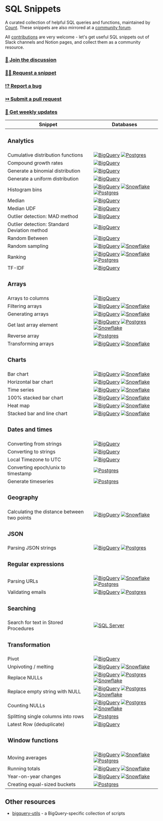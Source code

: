 # SQL Snippets
 
A curated collection of helpful SQL queries and functions, maintained by [Count](https://count.co). These snippets are also mirrored at a [community forum](https://sql-snippets.count.co).

All [contributions](./CONTRIBUTING.md) are very welcome - let's get useful SQL snippets out of Slack channels and Notion pages, and collect them as a community resource.

### [💬 Join the discussion](https://sql-snippets.count.co)
### [🙋‍♀️ Request a snippet](https://github.com/count/sql-snippets/issues/new?assignees=&labels=help+wanted&template=snippet-request.md&title=%5BSNIPPET+REQUEST%5D+)
### [⁉️ Report a bug](https://github.com/count/sql-snippets/issues/new?assignees=&labels=bug&template=bug_report.md&title=%5BBUG%5D+)
### [↣ Submit a pull request](https://github.com/count/sql-snippets/compare)
### [💌 Get weekly updates](https://sqlsnippets.substack.com/p/coming-soon?r=itwes&utm_campaign=post&utm_medium=web&utm_source=copy)

<!--
Database badges

The colour of the badge is taken from the dominant colour of the database logo.

![BigQuery](https://img.shields.io/badge/BigQuery-4387FB)
![Postgres](https://img.shields.io/badge/Postgres-336791)
![Snowflake](https://img.shields.io/badge/Snowflake-29B5E8)
![SQL Server](https://img.shields.io/badge/SQL%20Server-A91D22)
-->

| Snippet | Databases |
| ------- | --------- |
| <h3>Analytics</h3> | |
| Cumulative distribution functions | [![BigQuery](https://img.shields.io/badge/BigQuery-4387fb)](./bigquery/cdf.md) [![Postgres](https://img.shields.io/badge/Postgres-336791)](./postgres/cume_dist.md) |
| Compound growth rates | [![BigQuery](https://img.shields.io/badge/BigQuery-4387fb)](./bigquery/compound-growth-rates.md) |
| Generate a binomial distribution | [![BigQuery](https://img.shields.io/badge/BigQuery-4387fb)](./bigquery/binomial-distribution.md) |
| Generate a uniform distribution | [![BigQuery](https://img.shields.io/badge/BigQuery-4387fb)](./bigquery/uniform-distribution.md) |
| Histogram bins | [![BigQuery](https://img.shields.io/badge/BigQuery-4387fb)](./bigquery/histogram-bins.md) [![Snowflake](https://img.shields.io/badge/Snowflake-29B5E8)](./snowflake/histogram-bins.md) [![Postgres](https://img.shields.io/badge/Postgres-336791)](./postgres/histogram-bins.md) |
| Median | [![BigQuery](https://img.shields.io/badge/BigQuery-4387fb)](./bigquery/median.md) |
| Median UDF | [![BigQuery](https://img.shields.io/badge/BigQuery-4387fb)](./bigquery/median-udf.md) |
| Outlier detection: MAD method | [![BigQuery](https://img.shields.io/badge/BigQuery-4387fb)](./bigquery/outliers-mad.md) |
| Outlier detection: Standard Deviation method | [![BigQuery](https://img.shields.io/badge/BigQuery-4387fb)](./bigquery/outliers-stdev.md) |
| Random Between | [![BigQuery](https://img.shields.io/badge/BigQuery-4387fb)](./bigquery/rand_between.md) |
| Random sampling | [![BigQuery](https://img.shields.io/badge/BigQuery-4387fb)](./bigquery/random-sampling.md) [![Snowflake](https://img.shields.io/badge/Snowflake-29B5E8)](./snowflake/random-sampling.md) |
| Ranking | [![BigQuery](https://img.shields.io/badge/BigQuery-4387fb)](./bigquery/rank.md) [![Snowflake](https://img.shields.io/badge/Snowflake-29B5E8)](./snowflake/rank.md) [![Postgres](https://img.shields.io/badge/Postgres-336791)](./postgres/rank.md) |
| TF-IDF | [![BigQuery](https://img.shields.io/badge/BigQuery-4387fb)](./bigquery/tf-idf.md) |
| <h3>Arrays</h3>| |
| Arrays to columns | [![BigQuery](https://img.shields.io/badge/BigQuery-4387FB)](./bigquery/array-to-columns.md) |
| Filtering arrays | [![BigQuery](https://img.shields.io/badge/BigQuery-4387fb)](./bigquery/filtering-arrays.md) [![Snowflake](https://img.shields.io/badge/Snowflake-29B5E8)](./snowflake/filtering-arrays.md) |
| Generating arrays | [![BigQuery](https://img.shields.io/badge/BigQuery-4387fb)](./bigquery/generating-arrays.md) [![Snowflake](https://img.shields.io/badge/Snowflake-29B5E8)](./snowflake/generate-arrays.md) |
| Get last array element | [![BigQuery](https://img.shields.io/badge/BigQuery-4387fb)](./bigquery/get-last-array-element.md) [![Postgres](https://img.shields.io/badge/Postgres-336791)](./postgres/get-last-array-element.md) [![Snowflake](https://img.shields.io/badge/Snowflake-29B5E8)](./snowflake/last-array-element.md) |
| Reverse array | [![Postgres](https://img.shields.io/badge/Postgres-336791)](./postgres/array-reverse.md) |
| Transforming arrays | [![BigQuery](https://img.shields.io/badge/BigQuery-4387fb)](./bigquery/transforming-arrays.md) [![Snowflake](https://img.shields.io/badge/Snowflake-29B5E8)](./snowflake/transforming-arrays.md) |
| <h3>Charts</h3>| |
| Bar chart | [![BigQuery](https://img.shields.io/badge/BigQuery-4387FB)](./bigquery/bar-chart.md) [![Snowflake](https://img.shields.io/badge/Snowflake-29B5E8)](./snowflake/bar-chart.md) |
| Horizontal bar chart | [![BigQuery](https://img.shields.io/badge/BigQuery-4387FB)](./bigquery/horizontal-bar.md) [![Snowflake](https://img.shields.io/badge/Snowflake-29B5E8)](./snowflake/horizontal-bar.md) |
| Time series | [![BigQuery](https://img.shields.io/badge/BigQuery-4387FB)](./bigquery/timeseries.md) [![Snowflake](https://img.shields.io/badge/Snowflake-29B5E8)](./snowflake/timeseries.md) |
| 100% stacked bar chart | [![BigQuery](https://img.shields.io/badge/BigQuery-4387FB)](./bigquery/100-stacked-bar.md ) [![Snowflake](https://img.shields.io/badge/Snowflake-29B5E8)](./snowflake/100-stacked-bar.md) |
| Heat map | [![BigQuery](https://img.shields.io/badge/BigQuery-4387FB)](./bigquery/heatmap.md) [![Snowflake](https://img.shields.io/badge/Snowflake-29B5E8)](./snowflake/heatmap.md)  |
| Stacked bar and line chart | [![BigQuery](https://img.shields.io/badge/BigQuery-4387FB)](./bigquery/stacked-bar-line.md) [![Snowflake](https://img.shields.io/badge/Snowflake-29B5E8)](./snowflake/stacked-bar-line.md)  |
| <h3>Dates and times</h3>| |
| Converting from strings | [![BigQuery](https://img.shields.io/badge/BigQuery-4387fb)](./bigquery/convert-string-datetimes.md) |
| Converting to strings | [![BigQuery](https://img.shields.io/badge/BigQuery-4387fb)](./bigquery/convert-datetimes-string.md) |
| Local Timezone to UTC | [![BigQuery](https://img.shields.io/badge/BigQuery-4387fb)](./bigquery/localtz-to-utc.md) |
| Converting epoch/unix to timestamp | [![Postgres](https://img.shields.io/badge/Postgres-336791)](./postgres/convert-epoch-to-timestamp.md) |
| Generate timeseries | [![Postgres](https://img.shields.io/badge/Postgres-336791)](./postgres/generate-timeseries.md) |
| <h3>Geography</h3>| |
| Calculating the distance between two points | [![BigQuery](https://img.shields.io/badge/BigQuery-4387fb)](./bigquery/geographical-distance.md) [![Snowflake](https://img.shields.io/badge/Snowflake-29B5E8)](./snowflake/geographical-distance.md) |
| <h3>JSON</h3>| |
| Parsing JSON strings | [![BigQuery](https://img.shields.io/badge/BigQuery-4387fb)](./bigquery/json-strings.md) [![Postgres](https://img.shields.io/badge/Postgres-336791)](./postgres/json-strings.md) |
| <h3>Regular expressions</h3>| |
| Parsing URLs | [![BigQuery](https://img.shields.io/badge/BigQuery-4387fb)](./bigquery/regex-parse-url.md) [![Snowflake](https://img.shields.io/badge/Snowflake-29B5E8)](./snowflake/parse-url.md) [![Postgres](https://img.shields.io/badge/Postgres-336791)](./postgres/regex-parse-url.md) |
| Validating emails | [![BigQuery](https://img.shields.io/badge/BigQuery-4387fb)](./bigquery/regex-email.md) [![Postgres](https://img.shields.io/badge/Postgres-336791)](./postgres/regex-email.md) |
| <h3>Searching</h3>| |
| Search for text in Stored Procedures | [![SQL Server](https://img.shields.io/badge/SQL%20Server-A91D22)](./mssql/search-stored-procedures.md) |
| <h3>Transformation</h3>| |
| Pivot | [![BigQuery](https://img.shields.io/badge/BigQuery-4387fb)](./bigquery/pivot.md) |
| Unpivoting / melting | [![BigQuery](https://img.shields.io/badge/BigQuery-4387fb)](./bigquery/unpivot-melt.md) [![Snowflake](https://img.shields.io/badge/Snowflake-29B5E8)](./snowflake/unpivot-melt.md) | 
| Replace NULLs | [![BigQuery](https://img.shields.io/badge/BigQuery-4387fb)](./bigquery/replace-null.md) [![Postgres](https://img.shields.io/badge/Postgres-336791)](./postgres/replace-null.md) [![Snowflake](https://img.shields.io/badge/Snowflake-29B5E8)](./snowflake/replace-null.md) |
| Replace empty string with NULL | [![BigQuery](https://img.shields.io/badge/BigQuery-4387fb)](./bigquery/replace-empty-strings-null.md) [![Postgres](https://img.shields.io/badge/Postgres-336791)](./postgres/replace-empty-strings-null.md) [![Snowflake](https://img.shields.io/badge/Snowflake-29B5E8)](./snowflake/replace-empty-strings-null.md) |
| Counting NULLs | [![BigQuery](https://img.shields.io/badge/BigQuery-4387fb)](./bigquery/count-nulls.md) [![Postgres](https://img.shields.io/badge/Postgres-336791)](./postgres/count-nulls.md) [![Snowflake](https://img.shields.io/badge/Snowflake-29B5E8)](./snowflake/count-nulls.md) |
| Splitting single columns into rows | [![Postgres](https://img.shields.io/badge/Postgres-336791)](./postgres/split-column-to-rows.md) |
| Latest Row (deduplicate) | [![BigQuery](https://img.shields.io/badge/BigQuery-4387fb)](./bigquery/latest-row.md) |
| <h3>Window functions</h3>| |
| Moving averages | [![BigQuery](https://img.shields.io/badge/BigQuery-4387fb)](./bigquery/moving-average.md) [![Snowflake](https://img.shields.io/badge/Snowflake-29B5E8)](./snowflake/moving-average.md) [![Postgres](https://img.shields.io/badge/Postgres-336791)](./postgres/moving-average.md) |
| Running totals | [![BigQuery](https://img.shields.io/badge/BigQuery-4387fb)](./bigquery/running-total.md) [![Snowflake](https://img.shields.io/badge/Snowflake-29B5E8)](./snowflake/running-total.md) |
| Year-on-year changes | [![BigQuery](https://img.shields.io/badge/BigQuery-4387fb)](./bigquery/yoy.md) [![Snowflake](https://img.shields.io/badge/Snowflake-29B5E8)](./snowflake/yoy.md) |
| Creating equal-sized buckets | [![Postgres](https://img.shields.io/badge/Postgres-336791)](./postgres/ntile.md) |

## Other resources
- [bigquery-utils](https://github.com/GoogleCloudPlatform/bigquery-utils) - a BigQuery-specific collection of scripts
